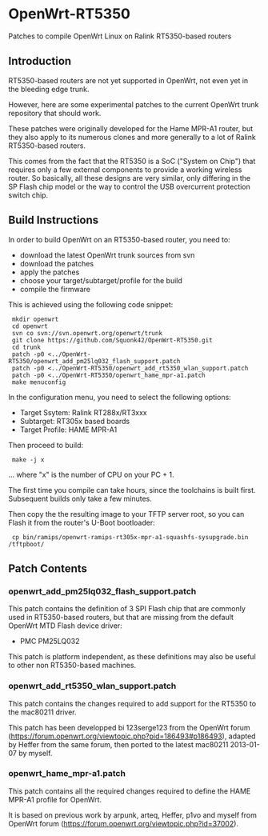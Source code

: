 OpenWrt-RT5350
==============

Patches to compile OpenWrt Linux on Ralink RT5350-based routers

## Introduction

RT5350-based routers are not yet supported in OpenWrt, not even yet in the bleeding edge trunk.

However, here are some experimental patches to the current OpenWrt trunk repository that should work.

These patches were originally developed for the Hame MPR-A1 router, but they also apply to its numerous clones and more generally to a lot of Ralink RT5350-based routers.

This comes from the fact that the RT5350 is a SoC ("System on Chip") that requires only a few external components to provide a working wireless router. So basically, all these designs are very similar, only differing in the SP Flash chip model or the way to control the USB overcurrent protection switch chip.

## Build Instructions

In order to build OpenWrt on an RT5350-based router, you need to:
* download the latest OpenWrt trunk sources from svn
* download the patches
* apply the patches
* choose your target/subtarget/profile for the build
* compile the firmware

This is achieved using the following code snippet:

     mkdir openwrt
     cd openwrt
     svn co svn://svn.openwrt.org/openwrt/trunk
     git clone https://github.com/Squonk42/OpenWrt-RT5350.git
     cd trunk
     patch -p0 <../OpenWrt-RT5350/openwrt_add_pm25lq032_flash_support.patch
     patch -p0 <../OpenWrt-RT5350/openwrt_add_rt5350_wlan_support.patch
     patch -p0 <../OpenWrt-RT5350/openwrt_hame_mpr-a1.patch
     make menuconfig

In the configuration menu, you need to select the following options:
* Target Ssytem: Ralink RT288x/RT3xxx
* Subtarget: RT305x based boards
* Target Profile: HAME MPR-A1

Then proceed to build:

     make -j x

... where "x" is the number of CPU on your PC + 1.

The first time you compile can take hours, since the toolchains is built first. Subsequent builds only take a few minutes.

Then copy the the resulting image to your TFTP server root, so you can Flash it from the router's U-Boot bootloader:

     cp bin/ramips/openwrt-ramips-rt305x-mpr-a1-squashfs-sysupgrade.bin /tftpboot/

## Patch Contents

### openwrt_add_pm25lq032_flash_support.patch

This patch contains the definition of 3 SPI Flash chip that are commonly used in RT5350-based routers, but that are missing from the default OpenWrt MTD Flash device driver:
* PMC PM25LQ032

This patch is platform independent, as these definitions may also be useful to other non RT5350-based machines.

### openwrt_add_rt5350_wlan_support.patch

This patch contains the changes required to add support for the RT5350 to the mac80211 driver.

This patch has been developped bi 123serge123 from the OpenWrt forum (https://forum.openwrt.org/viewtopic.php?pid=186493#p186493), adapted by Heffer from the same forum, then ported to the latest mac80211 2013-01-07 by myself.

### openwrt_hame_mpr-a1.patch

This patch contains all the required changes required to define the HAME MPR-A1 profile for OpenWrt.

It is based on previous work by arpunk, arteq, Heffer, p1vo and myself from OpenWrt forum (https://forum.openwrt.org/viewtopic.php?id=37002).
